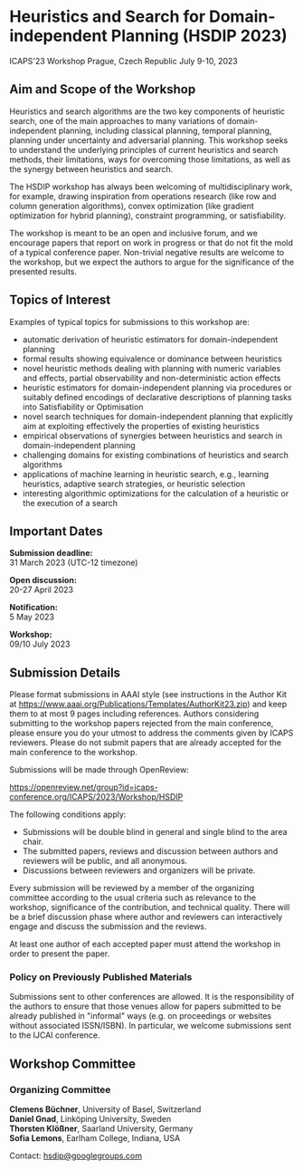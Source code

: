 # Heuristics and Search for Domain-independent Planning (HSDIP 2023)

ICAPS'23 Workshop
Prague, Czech Republic
July 9-10, 2023

## Aim and Scope of the Workshop

Heuristics and search algorithms are the two key components of
heuristic search, one of the main approaches to many variations of
domain-independent planning, including classical planning, temporal
planning, planning under uncertainty and adversarial planning. This
workshop seeks to understand the underlying principles of current
heuristics and search methods, their limitations, ways for overcoming
those limitations, as well as the synergy between heuristics and
search.

The HSDIP workshop has always been welcoming of multidisciplinary
work, for example, drawing inspiration from operations research (like
row and column generation algorithms), convex optimization (like
gradient optimization for hybrid planning), constraint programming, or
satisfiability.

The workshop is meant to be an open and inclusive forum, and we
encourage papers that report on work in progress or that do not fit
the mold of a typical conference paper. Non-trivial negative results
are welcome to the workshop, but we expect the authors to argue for
the significance of the presented results.

## Topics of Interest

Examples of typical topics for submissions to this workshop are:
- automatic derivation of heuristic estimators for domain-independent planning
- formal results showing equivalence or dominance between heuristics
- novel heuristic methods dealing with planning with numeric variables
  and effects, partial observability and non-deterministic action effects
- heuristic estimators for domain-independent planning via procedures or 
  suitably defined encodings of declarative descriptions of planning tasks into 
  Satisfiability or Optimisation
- novel search techniques for domain-independent planning that explicitly aim at 
  exploiting effectively the properties of existing heuristics
- empirical observations of synergies between heuristics and search in 
  domain-independent planning
- challenging domains for existing combinations of heuristics and search 
  algorithms
- applications of machine learning in heuristic search, e.g., learning heuristics, 
  adaptive search strategies, or heuristic selection
- interesting algorithmic optimizations for the calculation of a 
  heuristic or the execution of a search

## Important Dates

**Submission deadline:**  
31 March 2023 (UTC-12 timezone)

**Open discussion:**  
20-27 April 2023

**Notification:**  
5 May 2023

**Workshop:**  
09/10 July 2023

## Submission Details

Please format submissions in AAAI style (see instructions in the Author Kit at 
https://www.aaai.org/Publications/Templates/AuthorKit23.zip) and keep them to 
at most 9 pages including references. Authors considering submitting to the 
workshop papers rejected from the main conference, please ensure you do your 
utmost to address the comments given by ICAPS reviewers. Please do not submit 
papers that are already accepted for the main conference to the workshop.

Submissions will be made through OpenReview:

https://openreview.net/group?id=icaps-conference.org/ICAPS/2023/Workshop/HSDIP

The following conditions apply:

 - Submissions will be double blind in general and single blind to the area
   chair.
 - The submitted papers, reviews and discussion between authors and reviewers
   will be public, and all anonymous.
 - Discussions between reviewers and organizers will be private.

Every submission will be reviewed by a member of the organizing
committee according to the usual criteria such as relevance to the
workshop, significance of the contribution, and technical
quality. There will be a brief discussion phase where author and
reviewers can interactively engage and discuss the submission and the
reviews.

At least one author of each accepted paper must attend the workshop in
order to present the paper.

### Policy on Previously Published Materials

Submissions sent to other conferences are allowed. It is the
responsibility of the authors to ensure that those venues allow for
papers submitted to be already published in "informal" ways (e.g. on
proceedings or websites without associated ISSN/ISBN). In particular,
we welcome submissions sent to the IJCAI conference.

## Workshop Committee

### Organizing Committee

**Clemens Büchner**, University of Basel, Switzerland  
**Daniel Gnad**, Linköping University, Sweden  
**Thorsten Klößner**, Saarland University, Germany  
**Sofia Lemons**, Earlham College, Indiana, USA

Contact: hsdip@googlegroups.com


